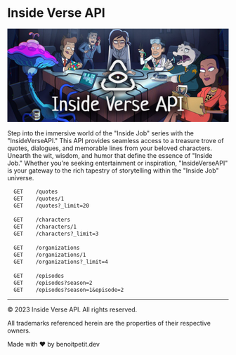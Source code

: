 # Inside Verse API

![Inside Verse API](/public/header.webp)

Step into the immersive world of the "Inside Job" series with the "InsideVerseAPI." This API provides seamless access to a treasure trove of quotes, dialogues, and memorable lines from your beloved characters. Unearth the wit, wisdom, and humor that define the essence of "Inside Job." Whether you're seeking entertainment or inspiration, "InsideVerseAPI" is your gateway to the rich tapestry of storytelling within the "Inside Job" universe.

```
  GET    /quotes
  GET    /quotes/1
  GET    /quotes?_limit=20

  GET    /characters
  GET    /characters/1
  GET    /characters?_limit=3

  GET    /organizations
  GET    /organizations/1
  GET    /organizations?_limit=4

  GET    /episodes
  GET    /episodes?season=2
  GET    /episodes?season=1&episode=2
```

---
© 2023 Inside Verse API. All rights reserved.

All trademarks referenced herein are the properties of their respective owners.

Made with ❤️ by benoitpetit.dev
